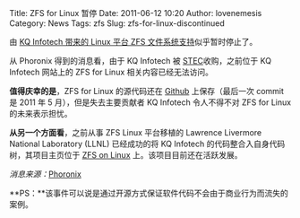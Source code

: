 Title: ZFS for Linux 暂停
Date: 2011-06-12 10:20
Author: lovenemesis
Category: News
Tags: zfs
Slug: zfs-for-linux-discontinued

由 [KQ Infotech 带来的 Linux 平台 ZFS
文件系统支持](http://linuxtoy.org/archives/zfs-for-linux-beta.html)似乎暂时停止了。

从 Phoronix 得到的消息看，由于 KQ Infotech 被
[STEC](http://www.stec-inc.com/)收购，之前位于 KQ Infotech 网站上的 ZFS
for Linux 相关内容已经无法访问。

**值得庆幸的是**，ZFS for Linux 的源代码还在
[Github](https://github.com/zfs-linux) 上保存（最后一次 commit 是 2011
年 5 月），但是失去主要贡献者 KQ Infotech 令人不得不对 ZFS for Linux
的未来表示担忧。

**从另一个方面看**，之前从事 ZFS Linux 平台移植的 Lawrence Livermore
National Laboratory (LLNL) 已经成功的将 KQ Infotech
的代码整合入自身代码树，其项目主页位于 [ZFS on
Linux](http://zfsonlinux.org/) 上。该项目目前还在活跃发展。

*消息来源：*[Phoronix](http://www.phoronix.com/scan.php?page=news_item&px=OTU1NQ)

**PS：**该事件可以说是通过开源方式保证软件代码不会由于商业行为而流失的案例。
